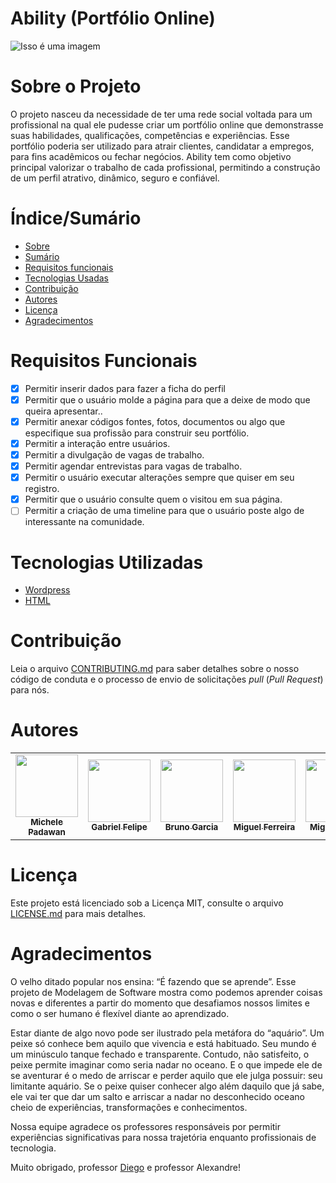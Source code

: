 

# Ability (Portfólio Online)

![Isso é uma imagem]( https://url.gratis/Un5evV)

# Sobre o Projeto 

O projeto nasceu da necessidade de ter uma rede social voltada para um profissional na qual ele pudesse criar um portfólio online que demonstrasse suas habilidades, qualificações, competências e experiências. Esse portfólio poderia ser utilizado para atrair clientes, candidatar a empregos, para fins acadêmicos ou fechar negócios. Ability tem como objetivo principal valorizar o trabalho de cada profissional, permitindo a construção de um perfil atrativo, dinâmico, seguro e confiável.  
  

 # Índice/Sumário
 - [Sobre](https://github.com/ModelagemSoftwareUNA/ModelagemSoftwareUNA#sobre-o-projeto)
 - [Sumário](https://github.com/ModelagemSoftwareUNA/ModelagemSoftwareUNA#%C3%ADndicesum%C3%A1rio)
 - [Requisitos funcionais](https://github.com/ModelagemSoftwareUNA/ModelagemSoftwareUNA#requisitos-funcionais)
 - [Tecnologias Usadas](https://github.com/ModelagemSoftwareUNA/ModelagemSoftwareUNA#tecnologias-utilizadas)
 - [Contribuição](https://github.com/ModelagemSoftwareUNA/ModelagemSoftwareUNA#contribui%C3%A7%C3%A3o)
 - [Autores](https://github.com/ModelagemSoftwareUNA/ModelagemSoftwareUNA#autores)
 - [Licença](https://github.com/ModelagemSoftwareUNA/ModelagemSoftwareUNA#licen%C3%A7a)
 - [Agradecimentos](https://github.com/ModelagemSoftwareUNA/ModelagemSoftwareUNA#agradecimentos)


# Requisitos Funcionais
- [x] Permitir inserir dados para fazer a ficha do perfil
- [x] Permitir que o usuário molde a página para que a deixe de modo que queira apresentar..
- [x] Permitir anexar códigos fontes, fotos, documentos ou algo que especifique sua profissão para construir seu portfólio.
- [x] Permitir a interação entre usuários.
- [x] Permitir a divulgação de vagas de trabalho.
- [x] Permitir agendar entrevistas para vagas de trabalho.
- [x] Permitir o usuário executar alterações sempre que quiser em seu registro.
- [x] Permitir que o usuário consulte quem o visitou em sua página.
- [ ] Permitir a criação de uma timeline para que o usuário poste algo de interessante na comunidade. 

# Tecnologias Utilizadas

- [Wordpress](https://br.wordpress.org/)
- [HTML](https://mestredohospedasite.com.br/criador-de-sites/webnode/)


# Contribuição

Leia o arquivo [CONTRIBUTING.md](https://github.com/Michele-Nakashima/CONTRIBUTING.md/blob/main/README.md) para saber detalhes sobre o nosso código de conduta e o processo de envio de solicitações _pull_ (_Pull Request_) para nós. 

# Autores

<table>
  <tbody><tr>
     <td align="center"><a href="https://github.com/Michele-Nakashima" rel="nofollow"><img src="https://avatars.githubusercontent.com/u/83414697?v=4" width="100px;" alt="" style="max-width: 100%;"><br><sub><b>Michele Padawan</b></sub></a><br> 
         <td align="center"><a href="https://github.com/gabrielfelipefelie" rel="nofollow"><img src="https://avatars.githubusercontent.com/u/79948672?v=4" width="100px;" alt="" style="max-width: 100%;"><br><sub><b>Gabriel Felipe</b></sub></a><br>
     <td align="center"><a href="https://github.com/Brun00hen" rel="nofollow"><img src="https://avatars.githubusercontent.com/u/92641546?v=4" width="100px;" alt="" style="max-width: 100%;"><br><sub><b>Bruno Garcia</b></sub></a><br>
           <td align="center"><a href="https://github.com/MiguelFerreiraRibeiro" rel="nofollow"><img src="https://avatars.githubusercontent.com/u/90352047?v=4" width="100px;" alt="" style="max-width: 100%;"><br><sub><b>Miguel Ferreira</b></sub></a><br>
     <td align="center"><a href="https://github.com/Migueangelrodolfo" rel="nofollow"><img src="https://avatars.githubusercontent.com/u/92491142?v=4" width="100px;" alt="" style="max-width: 100%;"><br><sub><b>Miguel Angel</b></sub></a><br>
      
     
</tbody></table>

# Licença

Este projeto está licenciado sob a Licença MIT, consulte o arquivo [LICENSE.md](https://github.com/ModelagemSoftwareUNA/ModelagemSoftwareUNA/blob/main/LICENSE) para mais detalhes. 

# Agradecimentos

O velho ditado popular nos ensina: “É fazendo que se aprende”. Esse projeto de Modelagem de Software mostra como podemos aprender coisas novas e diferentes a partir do momento que desafiamos nossos limites e como o ser humano é flexível diante ao aprendizado. 

Estar diante de algo novo pode ser ilustrado pela metáfora do “aquário”. Um peixe só conhece bem aquilo que vivencia e está habituado. Seu mundo é um minúsculo tanque fechado e transparente. Contudo, não satisfeito, o peixe permite imaginar como seria nadar no oceano. E o que impede ele de se aventurar é o medo de arriscar e perder aquilo que ele julga possuir: seu limitante aquário. Se o peixe quiser conhecer algo além daquilo que já sabe, ele vai ter que dar um salto e arriscar a nadar no desconhecido oceano cheio de experiências, transformações e conhecimentos. 

Nossa equipe agradece os professores responsáveis por permitir experiências significativas para nossa trajetória enquanto profissionais de tecnologia. 

Muito obrigado, professor [Diego](https://github.com/profdiegoaugusto) e professor Alexandre!
